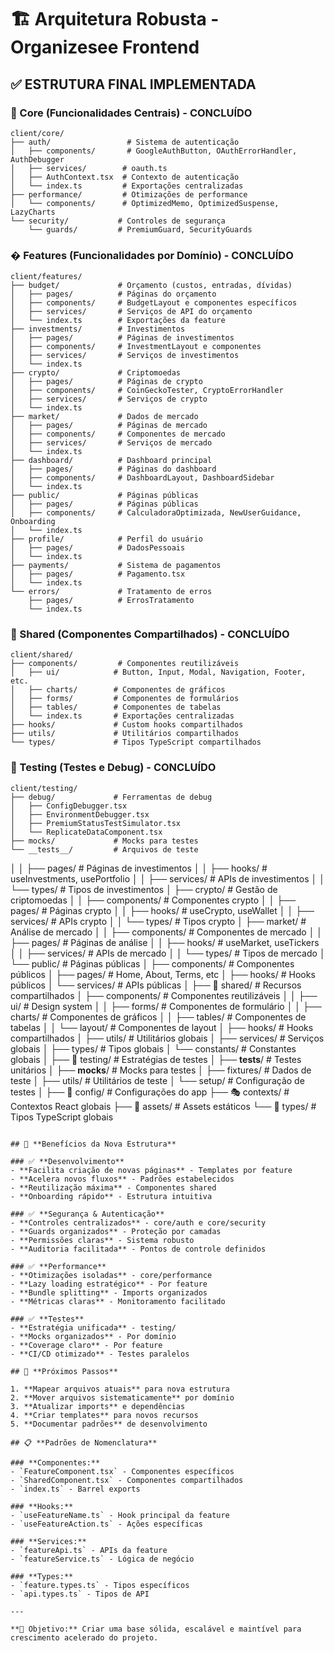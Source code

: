 # 🏗️ Arquitetura Robusta - Organizesee Frontend

## ✅ **ESTRUTURA FINAL IMPLEMENTADA**

### 📁 Core (Funcionalidades Centrais) - **CONCLUÍDO**
```
client/core/
├── auth/                 # Sistema de autenticação
│   ├── components/       # GoogleAuthButton, OAuthErrorHandler, AuthDebugger
│   ├── services/        # oauth.ts
│   ├── AuthContext.tsx  # Contexto de autenticação
│   └── index.ts         # Exportações centralizadas
├── performance/         # Otimizações de performance
│   └── components/      # OptimizedMemo, OptimizedSuspense, LazyCharts
└── security/           # Controles de segurança
    └── guards/         # PremiumGuard, SecurityGuards
```

### � Features (Funcionalidades por Domínio) - **CONCLUÍDO**
```
client/features/
├── budget/             # Orçamento (custos, entradas, dívidas)
│   ├── pages/          # Páginas do orçamento
│   ├── components/     # BudgetLayout e componentes específicos
│   ├── services/       # Serviços de API do orçamento
│   └── index.ts        # Exportações da feature
├── investments/        # Investimentos
│   ├── pages/          # Páginas de investimentos
│   ├── components/     # InvestmentLayout e componentes
│   ├── services/       # Serviços de investimentos
│   └── index.ts
├── crypto/             # Criptomoedas
│   ├── pages/          # Páginas de crypto
│   ├── components/     # CoinGeckoTester, CryptoErrorHandler
│   ├── services/       # Serviços de crypto
│   └── index.ts
├── market/             # Dados de mercado
│   ├── pages/          # Páginas de mercado
│   ├── components/     # Componentes de mercado
│   ├── services/       # Serviços de mercado
│   └── index.ts
├── dashboard/          # Dashboard principal
│   ├── pages/          # Páginas do dashboard
│   ├── components/     # DashboardLayout, DashboardSidebar
│   └── index.ts
├── public/             # Páginas públicas
│   ├── pages/          # Páginas públicas
│   ├── components/     # CalculadoraOptimizada, NewUserGuidance, Onboarding
│   └── index.ts
├── profile/            # Perfil do usuário
│   ├── pages/          # DadosPessoais
│   └── index.ts
├── payments/           # Sistema de pagamentos
│   ├── pages/          # Pagamento.tsx
│   └── index.ts
└── errors/             # Tratamento de erros
    ├── pages/          # ErrosTratamento
    └── index.ts
```

### 📁 Shared (Componentes Compartilhados) - **CONCLUÍDO**
```
client/shared/
├── components/         # Componentes reutilizáveis
│   ├── ui/            # Button, Input, Modal, Navigation, Footer, etc.
│   ├── charts/        # Componentes de gráficos
│   ├── forms/         # Componentes de formulários
│   ├── tables/        # Componentes de tabelas
│   └── index.ts       # Exportações centralizadas
├── hooks/             # Custom hooks compartilhados
├── utils/             # Utilitários compartilhados
└── types/             # Tipos TypeScript compartilhados
```

### 📁 Testing (Testes e Debug) - **CONCLUÍDO**
```
client/testing/
├── debug/             # Ferramentas de debug
│   ├── ConfigDebugger.tsx
│   ├── EnvironmentDebugger.tsx
│   ├── PremiumStatusTestSimulator.tsx
│   └── ReplicateDataComponent.tsx
├── mocks/             # Mocks para testes
└── __tests__/         # Arquivos de teste
```
│   │   ├── pages/         # Páginas de investimentos
│   │   ├── hooks/         # useInvestments, usePortfolio
│   │   ├── services/      # APIs de investimentos
│   │   └── types/         # Tipos de investimentos
│   ├── crypto/            # Gestão de criptomoedas
│   │   ├── components/    # Componentes crypto
│   │   ├── pages/        # Páginas crypto
│   │   ├── hooks/        # useCrypto, useWallet
│   │   ├── services/     # APIs crypto
│   │   └── types/        # Tipos crypto
│   ├── market/           # Análise de mercado
│   │   ├── components/   # Componentes de mercado
│   │   ├── pages/       # Páginas de análise
│   │   ├── hooks/       # useMarket, useTickers
│   │   ├── services/    # APIs de mercado
│   │   └── types/       # Tipos de mercado
│   └── public/          # Páginas públicas
│       ├── components/  # Componentes públicos
│       ├── pages/      # Home, About, Terms, etc
│       ├── hooks/      # Hooks públicos
│       └── services/   # APIs públicas
│
├── 🔧 shared/            # Recursos compartilhados
│   ├── components/      # Componentes reutilizáveis
│   │   ├── ui/         # Design system
│   │   ├── forms/      # Componentes de formulário
│   │   ├── charts/     # Componentes de gráficos
│   │   ├── tables/     # Componentes de tabelas
│   │   └── layout/     # Componentes de layout
│   ├── hooks/          # Hooks compartilhados
│   ├── utils/          # Utilitários globais
│   ├── services/       # Serviços globais
│   ├── types/          # Tipos globais
│   └── constants/      # Constantes globais
│
├── 🧪 testing/          # Estratégias de testes
│   ├── __tests__/      # Testes unitários
│   ├── __mocks__/      # Mocks para testes
│   ├── fixtures/       # Dados de teste
│   ├── utils/          # Utilitários de teste
│   └── setup/          # Configuração de testes
│
├── 🔧 config/           # Configurações do app
├── 🎭 contexts/         # Contextos React globais
├── 📁 assets/          # Assets estáticos
└── 📝 types/           # Tipos TypeScript globais
```

## 🎯 **Benefícios da Nova Estrutura**

### ✅ **Desenvolvimento**
- **Facilita criação de novas páginas** - Templates por feature
- **Acelera novos fluxos** - Padrões estabelecidos
- **Reutilização máxima** - Componentes shared
- **Onboarding rápido** - Estrutura intuitiva

### ✅ **Segurança & Autenticação**
- **Controles centralizados** - core/auth e core/security
- **Guards organizados** - Proteção por camadas
- **Permissões claras** - Sistema robusto
- **Auditoria facilitada** - Pontos de controle definidos

### ✅ **Performance**
- **Otimizações isoladas** - core/performance
- **Lazy loading estratégico** - Por feature
- **Bundle splitting** - Imports organizados
- **Métricas claras** - Monitoramento facilitado

### ✅ **Testes**
- **Estratégia unificada** - testing/
- **Mocks organizados** - Por domínio
- **Coverage claro** - Por feature
- **CI/CD otimizado** - Testes paralelos

## 🚀 **Próximos Passos**

1. **Mapear arquivos atuais** para nova estrutura
2. **Mover arquivos sistematicamente** por domínio
3. **Atualizar imports** e dependências
4. **Criar templates** para novos recursos
5. **Documentar padrões** de desenvolvimento

## 📋 **Padrões de Nomenclatura**

### **Componentes:**
- `FeatureComponent.tsx` - Componentes específicos
- `SharedComponent.tsx` - Componentes compartilhados
- `index.ts` - Barrel exports

### **Hooks:**
- `useFeatureName.ts` - Hook principal da feature
- `useFeatureAction.ts` - Ações específicas

### **Services:**
- `featureApi.ts` - APIs da feature
- `featureService.ts` - Lógica de negócio

### **Types:**
- `feature.types.ts` - Tipos específicos
- `api.types.ts` - Tipos de API

---

**🎯 Objetivo:** Criar uma base sólida, escalável e maintível para crescimento acelerado do projeto.